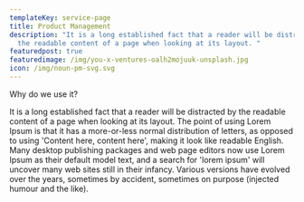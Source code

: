 ```yaml
---
templateKey: service-page
title: Product Management
description: "It is a long established fact that a reader will be distracted by
  the readable content of a page when looking at its layout. "
featuredpost: true
featuredimage: /img/you-x-ventures-oalh2mojuuk-unsplash.jpg
icon: /img/noun-pm-svg.svg
---
```



Why do we use it?

It is a long established fact that a reader will be distracted by the readable content of a page when looking at its layout. The point of using Lorem Ipsum is that it has a more-or-less normal distribution of letters, as opposed to using 'Content here, content here', making it look like readable English. Many desktop publishing packages and web page editors now use Lorem Ipsum as their default model text, and a search for 'lorem ipsum' will uncover many web sites still in their infancy. Various versions have evolved over the years, sometimes by accident, sometimes on purpose (injected humour and the like).
